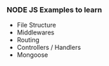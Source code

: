 ### NODE JS Examples to learn

- File Structure
- Middlewares
- Routing
- Controllers / Handlers
- Mongoose
